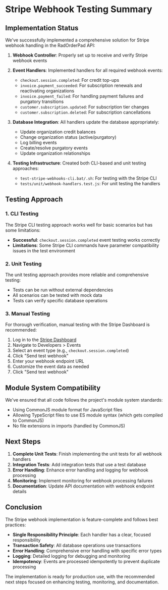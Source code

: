 # Stripe Webhook Testing Summary

## Implementation Status

We've successfully implemented a comprehensive solution for Stripe webhook handling in the RadOrderPad API:

1. **Webhook Controller**: Properly set up to receive and verify Stripe webhook events
2. **Event Handlers**: Implemented handlers for all required webhook events:
   - `checkout.session.completed`: For credit top-ups
   - `invoice.payment_succeeded`: For subscription renewals and reactivating organizations
   - `invoice.payment_failed`: For handling payment failures and purgatory transitions
   - `customer.subscription.updated`: For subscription tier changes
   - `customer.subscription.deleted`: For subscription cancellations

3. **Database Integration**: All handlers update the database appropriately:
   - Update organization credit balances
   - Change organization status (active/purgatory)
   - Log billing events
   - Create/resolve purgatory events
   - Update organization relationships

4. **Testing Infrastructure**: Created both CLI-based and unit testing approaches:
   - `test-stripe-webhooks-cli.bat/.sh`: For testing with the Stripe CLI
   - `tests/unit/webhook-handlers.test.js`: For unit testing the handlers

## Testing Approach

### 1. CLI Testing

The Stripe CLI testing approach works well for basic scenarios but has some limitations:

- **Successful**: `checkout.session.completed` event testing works correctly
- **Limitations**: Some Stripe CLI commands have parameter compatibility issues in the test environment

### 2. Unit Testing

The unit testing approach provides more reliable and comprehensive testing:

- Tests can be run without external dependencies
- All scenarios can be tested with mock data
- Tests can verify specific database operations

### 3. Manual Testing

For thorough verification, manual testing with the Stripe Dashboard is recommended:

1. Log in to the [Stripe Dashboard](https://dashboard.stripe.com/)
2. Navigate to Developers > Events
3. Select an event type (e.g., `checkout.session.completed`)
4. Click "Send test webhook"
5. Enter your webhook endpoint URL
6. Customize the event data as needed
7. Click "Send test webhook"

## Module System Compatibility

We've ensured that all code follows the project's module system standards:

- Using CommonJS module format for JavaScript files
- Allowing TypeScript files to use ES module syntax (which gets compiled to CommonJS)
- No file extensions in imports (handled by CommonJS)

## Next Steps

1. **Complete Unit Tests**: Finish implementing the unit tests for all webhook handlers
2. **Integration Tests**: Add integration tests that use a test database
3. **Error Handling**: Enhance error handling and logging for webhook processing
4. **Monitoring**: Implement monitoring for webhook processing failures
5. **Documentation**: Update API documentation with webhook endpoint details

## Conclusion

The Stripe webhook implementation is feature-complete and follows best practices:

- **Single Responsibility Principle**: Each handler has a clear, focused responsibility
- **Transaction Safety**: All database operations use transactions
- **Error Handling**: Comprehensive error handling with specific error types
- **Logging**: Detailed logging for debugging and monitoring
- **Idempotency**: Events are processed idempotently to prevent duplicate processing

The implementation is ready for production use, with the recommended next steps focused on enhancing testing, monitoring, and documentation.